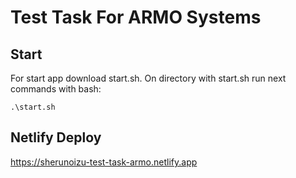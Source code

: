 # Test Task For ARMO Systems

## Start

For start app download start.sh. 
On directory with start.sh run next commands with bash:
 
```
.\start.sh
```

## Netlify Deploy

https://sherunoizu-test-task-armo.netlify.app



